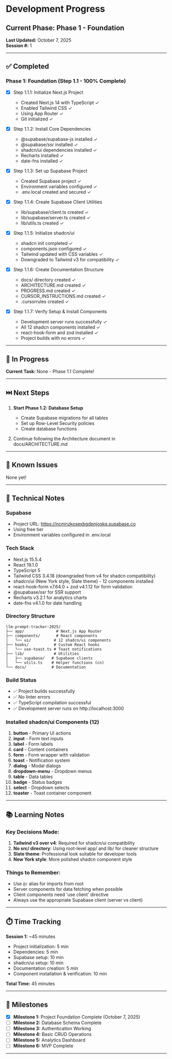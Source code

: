 # Development Progress

## Current Phase: Phase 1 - Foundation
**Last Updated:** October 7, 2025  
**Session #:** 1

---

## ✅ Completed

### Phase 1: Foundation (Step 1.1 - 100% Complete)

- [x] Step 1.1.1: Initialize Next.js Project
  - Created Next.js 14 with TypeScript ✓
  - Enabled Tailwind CSS ✓
  - Using App Router ✓
  - Git initialized ✓

- [x] Step 1.1.2: Install Core Dependencies
  - @supabase/supabase-js installed ✓
  - @supabase/ssr installed ✓
  - shadcn/ui dependencies installed ✓
  - Recharts installed ✓
  - date-fns installed ✓

- [x] Step 1.1.3: Set up Supabase Project
  - Created Supabase project ✓
  - Environment variables configured ✓
  - .env.local created and secured ✓

- [x] Step 1.1.4: Create Supabase Client Utilities
  - lib/supabase/client.ts created ✓
  - lib/supabase/server.ts created ✓
  - lib/utils.ts created ✓

- [x] Step 1.1.5: Initialize shadcn/ui
  - shadcn init completed ✓
  - components.json configured ✓
  - Tailwind updated with CSS variables ✓
  - Downgraded to Tailwind v3 for compatibility ✓

- [x] Step 1.1.6: Create Documentation Structure
  - docs/ directory created ✓
  - ARCHITECTURE.md created ✓
  - PROGRESS.md created ✓
  - CURSOR_INSTRUCTIONS.md created ✓
  - .cursorrules created ✓

- [x] Step 1.1.7: Verify Setup & Install Components
  - Development server runs successfully ✓
  - All 12 shadcn components installed ✓
  - react-hook-form and zod installed ✓
  - Project builds with no errors ✓

---

## 🚧 In Progress

**Current Task:** None - Phase 1.1 Complete!

---

## ⏭️ Next Steps

1. **Start Phase 1.2: Database Setup**
   - Create Supabase migrations for all tables
   - Set up Row-Level Security policies
   - Create database functions
   
2. Continue following the Architecture document in docs/ARCHITECTURE.md

---

## 🐛 Known Issues

None yet!

---

## 📝 Technical Notes

### Supabase
- Project URL: https://ncmnzkosexbgdpnjoskq.supabase.co
- Using free tier
- Environment variables configured in .env.local

### Tech Stack
- Next.js 15.5.4
- React 19.1.0
- TypeScript 5
- Tailwind CSS 3.4.18 (downgraded from v4 for shadcn compatibility)
- shadcn/ui (New York style, Slate theme) - 12 components installed
- react-hook-form v7.64.0 + zod v4.1.12 for form validation
- @supabase/ssr for SSR support
- Recharts v3.2.1 for analytics charts
- date-fns v4.1.0 for date handling

### Directory Structure
```
llm-prompt-tracker-2025/
├── app/              # Next.js App Router
├── components/       # React components
│   └── ui/          # 12 shadcn/ui components
├── hooks/           # Custom React hooks
│   └── use-toast.ts # Toast notifications
├── lib/             # Utilities
│   ├── supabase/   # Supabase clients
│   └── utils.ts    # Helper functions (cn)
└── docs/           # Documentation
```

### Build Status
- ✅ Project builds successfully
- ✅ No linter errors
- ✅ TypeScript compilation successful
- ✅ Development server runs on http://localhost:3000

### Installed shadcn/ui Components (12)
1. **button** - Primary UI actions
2. **input** - Form text inputs
3. **label** - Form labels
4. **card** - Content containers
5. **form** - Form wrapper with validation
6. **toast** - Notification system
7. **dialog** - Modal dialogs
8. **dropdown-menu** - Dropdown menus
9. **table** - Data tables
10. **badge** - Status badges
11. **select** - Dropdown selects
12. **toaster** - Toast container component

---

## 📚 Learning Notes

### Key Decisions Made:
1. **Tailwind v3 over v4**: Required for shadcn/ui compatibility
2. **No src/ directory**: Using root-level app/ and lib/ for cleaner structure
3. **Slate theme**: Professional look suitable for developer tools
4. **New York style**: More polished shadcn component style

### Things to Remember:
- Use `@/` alias for imports from root
- Server components for data fetching when possible
- Client components need 'use client' directive
- Always use the appropriate Supabase client (server vs client)

---

## ⏱️ Time Tracking

**Session 1:** ~45 minutes
- Project initialization: 5 min
- Dependencies: 5 min
- Supabase setup: 10 min
- shadcn/ui setup: 10 min
- Documentation creation: 5 min
- Component installation & verification: 10 min

**Total Time:** 45 minutes

---

## 🎯 Milestones

- [x] **Milestone 1:** Project Foundation Complete (October 7, 2025)
- [ ] **Milestone 2:** Database Schema Complete
- [ ] **Milestone 3:** Authentication Working
- [ ] **Milestone 4:** Basic CRUD Operations
- [ ] **Milestone 5:** Analytics Dashboard
- [ ] **Milestone 6:** MVP Complete

---

